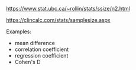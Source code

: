 https://www.stat.ubc.ca/~rollin/stats/ssize/n2.html

https://clincalc.com/stats/samplesize.aspx

Examples:
 - mean difference
 - correlation coefficient
 - regression coefficient
 - Cohen's D